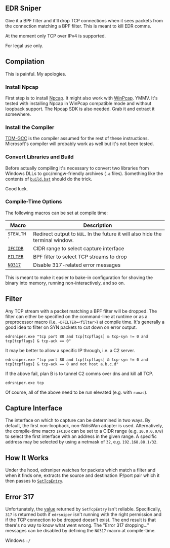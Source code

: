 EDR Sniper
----------
Give it a BPF filter and it'll drop TCP connections when it sees packets from
the connection matching a BPF filter.  This is meant to kill EDR comms.

At the moment only TCP over IPv4 is supported.

For legal use only.

Compilation
------------
This is painful.  My apologies.

### Install Npcap
First step is to install [Npcap](https://nmap.org/npcap/).  It might also work
with [WinPcap](https://www.winpcap.org/).  YMMV.  It's tested with installing
Npcap in WinPcap compatible mode and without loopback support.  The Npcap SDK
is also needed.  Grab it and extract it somewhere.

### Install the Compiler
[TDM-GCC](http://tdm-gcc.tdragon.net/download) is the compiler assumed for the
rest of these instructions.  Microsoft's compiler will probably work as well
but it's not been tested.

### Convert Libraries and Build
Before actually compiling it's necessary to convert two libraries from Windows
DLLs to gcc/mingw-friendly archives (`.a` files).  Something like the contents
of [`build.bat`](./build.bat) should do the trick.

Good luck.

### Compile-Time Options
The following macros can be set at compile time:

Macro                          | Description
-------------------------------|------------
`STEALTH`                     `| Redirect output to `NUL`.  In the future it will also hide the terminal window.
[`IFCIDR`](#capture-interface) | CIDR range to select capture interface
[`FILTER`](#filter)            | BPF filter to select TCP streams to drop
[`NO317`](#error-317)          | Disable 317-related error messages

This is meant to make it easier to bake-in configuration for shoving the binary
into memory, running non-interactively, and so on.

Filter
------
Any TCP stream with a packet matching a BPF filter will be dropped.  The filter
can either be specified on the command-line at runtime or as a preprocessor
macro (i.e. `-DFILTER=<filter>`) at compile time.  It's generally a good idea
to filter on SYN packets to cut down on error output.

```batch
edrsniper.exe "tcp port 80 and tcp[tcpflags] & tcp-syn != 0 and tcp[tcpflags] & tcp-ack == 0"
```

It may be better to allow a specific IP through, i.e. a C2 server.

```batch
edrsniper.exe "tcp port 80 and tcp[tcpflags] & tcp-syn != 0 and tcp[tcpflags] & tcp-ack == 0 and not host a.b.c.d"
```

If the above fail, plan B is to tunnel C2 comms over dns and kill all TCP.

```batch
edrsniper.exe tcp
```

Of course, all of the above need to be run elevated (e.g. with `runas`).

Capture Interface
-----------------
The interface on which to capture can be determined in two ways.  By default,
the first non-loopback, non-NdisWan adapter is used.  Alternatively, the
compile-time macro `IFCIDR` can be set to a CIDR range (e.g. `10.0.0.0/8`)
to select the first interface with an address in the given range.  A specific
address may be selected by using a netmask of `32`, e.g. `192.168.88.1/32`.

How It Works
------------
Under the hood, edrsniper watches for packets which match a filter and when it
finds one, extracts the source and destination IP/port pair which it then
passes to [`SetTcpEntry`](https://docs.microsoft.com/en-us/windows/desktop/api/iphlpapi/nf-iphlpapi-settcpentry).

Error 317
---------
Unfortunately, the [value](https://docs.microsoft.com/en-us/windows/desktop/api/iphlpapi/nf-iphlpapi-settcpentry#return-value)
returned by `SetTcpEntry` isn't reliable.  Specifically, `317` is returned both
if `edrsniper` isn't running with the right permission and if the TCP
connection to be dropped doesn't exist.  The end result is that there's no way
to know what went wrong.  The "Error 317 dropping..." messages can be disabled
by defining the `NO317` macro at compile-time.

Windows `:/`

